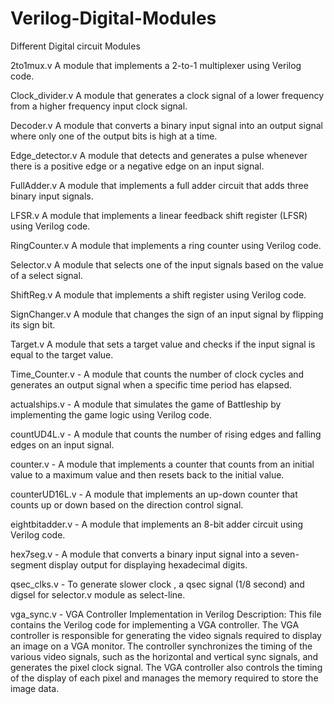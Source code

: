 # Verilog-Digital-Modules
Different Digital circuit Modules

2to1mux.v
A module that implements a 2-to-1 multiplexer using Verilog code.

Clock_divider.v
A module that generates a clock signal of a lower frequency from a higher frequency input clock signal.

Decoder.v
A module that converts a binary input signal into an output signal where only one of the output bits is high at a time.

Edge_detector.v
A module that detects and generates a pulse whenever there is a positive edge or a negative edge on an input signal.

FullAdder.v
A module that implements a full adder circuit that adds three binary input signals.

LFSR.v
A module that implements a linear feedback shift register (LFSR) using Verilog code.

RingCounter.v
A module that implements a ring counter using Verilog code.

Selector.v
A module that selects one of the input signals based on the value of a select signal.

ShiftReg.v
A module that implements a shift register using Verilog code.

SignChanger.v
A module that changes the sign of an input signal by flipping its sign bit.

Target.v
A module that sets a target value and checks if the input signal is equal to the target value.

Time_Counter.v - A module that counts the number of clock cycles and generates an output signal when a specific time period has elapsed.

actualships.v - A module that simulates the game of Battleship by implementing the game logic using Verilog code.

countUD4L.v - A module that counts the number of rising edges and falling edges on an input signal.

counter.v - A module that implements a counter that counts from an initial value to a maximum value and then resets back to the initial value.

counterUD16L.v - A module that implements an up-down counter that counts up or down based on the direction control signal.

eightbitadder.v - A module that implements an 8-bit adder circuit using Verilog code.

hex7seg.v - A module that converts a binary input signal into a seven-segment display output for displaying hexadecimal digits.

qsec_clks.v - To generate slower clock , a qsec signal (1/8 second) and digsel for selector.v module as select-line.

vga_sync.v  - VGA Controller Implementation in Verilog
Description:  This file contains the Verilog code for implementing a VGA controller. The VGA controller is responsible for generating the video signals required to display an image on a VGA monitor. The controller synchronizes the timing of the various video signals, such as the horizontal and vertical sync signals, and generates the pixel clock signal. The VGA controller also controls the timing of the display of each pixel and manages the memory required to store the image data.
